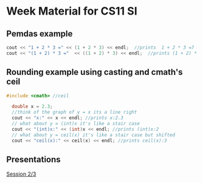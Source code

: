 # Week  Material for CS11 SI 

## Pemdas example
```C++
cout << "1 + 2 * 3 =" << (1 + 2 * 3) << endl;  //prints  1 + 2 * 3 =7
cout << "(1 + 2) * 3 ="  << ((1 + 2) * 3) << endl;  //prints (1 + 2) * 3 =9
```

## Rounding example using casting and cmath's ceil
```C++
#include <cmath> //ceil

  double x = 2.3;
  //think of the graph of y = x its a line right
  cout << "x:" << x << endl; //prints x:2.3
  // what about y = (int)x it's like a stair case
  cout << "(int)x:" << (int)x << endl; //prints (int)x:2
  // what about y = ceil(x) it's like a stair case but shifted
  cout << "ceil(x):" << ceil(x) << endl; //prints ceil(x):3
```

## Presentations
[Session 2/3](https://drive.google.com/open?id=1Naf2xUPPTr7BsGFOis0rmHxMbAihgMA0cK9Lm57qWf4)

